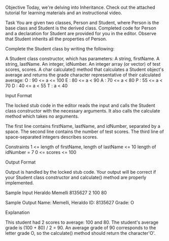 Objective
Today, we're delving into Inheritance. Check out the attached tutorial for learning materials and an instructional video.

Task
You are given two classes, Person and Student, where Person is the base class and Student is the derived class. Completed code for Person and a declaration for Student are provided for you in the editor. Observe that Student inherits all the properties of Person.

Complete the Student class by writing the following:

A Student class constructor, which has  parameters:
A string, firstName.
A string, lastName.
An integer, idNumber.
An integer array (or vector) of test scores, scores.
A char calculate() method that calculates a Student object's average and returns the grade character representative of their calculated average:
O : 90 <= a <= 100
E : 80 <= a < 90
A : 70 <= a < 80
P : 55 <= a < 70
D : 40 <= a < 55
T : a < 40

Input Format

The locked stub code in the editor reads the input and calls the Student class constructor with the necessary arguments. It also calls the calculate method which takes no arguments.

The first line contains firstName, lastName, and idNumber, separated by a space. The second line contains the number of test scores. The third line of space-separated integers describes scores.

Constraints
1 <= length of firstName, length of lastName <= 10
length of idNumber = 7
0 <= scores <= 100

Output Format

Output is handled by the locked stub code. Your output will be correct if your Student class constructor and calculate() method are properly implemented.

Sample Input
Heraldo Memelli 8135627
2
100 80

Sample Output
Name: Memelli, Heraldo
ID: 8135627
Grade: O

Explanation

This student had 2 scores to average: 100 and 80. The student's average grade is (100 + 80) / 2 = 90. An average grade of 90 corresponds to the letter grade O, so the calculate() method should return the character'O'.